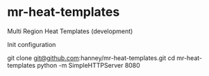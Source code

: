 mr-heat-templates
=================

Multi Region Heat Templates (development)

Init configuration

git clone git@github.com:hanney/mr-heat-templates.git
cd mr-heat-templates
python -m SimpleHTTPServer 8080

